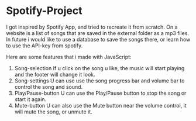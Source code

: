 # Spotify-Project
I got inspired by Spotify App, and tried to recreate it from scratch.
On a website is a list of songs that are saved in the external folder as a mp3 files. In future i would like to use a database to save the songs there, or learn how to use the API-key from spotify.

Here are some features that i made with JavaScript:
1. Song-selection      If u click on the song u like, the music will start playing and the footer will change it look.
2. Song-settings       U can use use the song progress bar and volume bar to control the song and sound.
3. Play/Pause-button   U can use the Play/Pause button to stop the song or start it again.
4. Mute-button         U can also use the Mute button near the volume control, it will mute the song, or unmute it.
